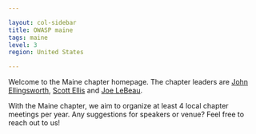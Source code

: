 ```yaml
---

layout: col-sidebar
title: OWASP maine
tags: maine
level: 3
region: United States

---
```

Welcome to the Maine chapter homepage. The chapter leaders are 
[John Ellingsworth](mailto://john.ellingsworth@owasp.org),
[Scott Ellis](mailto://scott.ellis@owasp.org) and
[Joe LeBeau](mailto://joe.lebeau@owasp.org).

With the Maine chapter, we aim to organize at least 4 local chapter meetings per year.  Any suggestions for speakers or venue?  Feel free to reach out to us!